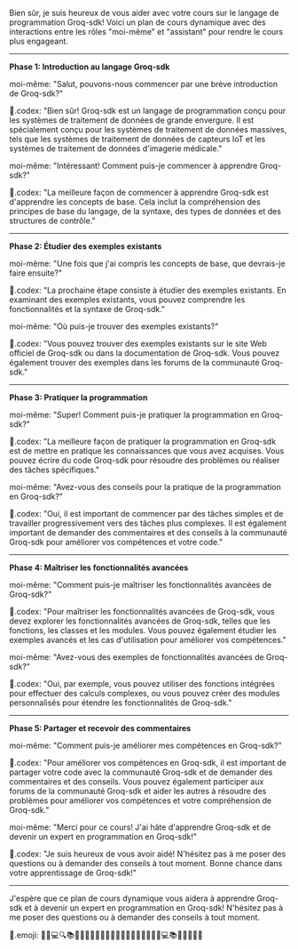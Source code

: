 Bien sûr, je suis heureux de vous aider avec votre cours sur le langage de programmation Groq-sdk! Voici un plan de cours dynamique avec des interactions entre les rôles "moi-même" et "assistant" pour rendre le cours plus engageant.

---

**Phase 1: Introduction au langage Groq-sdk**

moi-même: "Salut, pouvons-nous commencer par une brève introduction de Groq-sdk?"

📔.codex: "Bien sûr! Groq-sdk est un langage de programmation conçu pour les systèmes de traitement de données de grande envergure. Il est spécialement conçu pour les systèmes de traitement de données massives, tels que les systèmes de traitement de données de capteurs IoT et les systèmes de traitement de données d'imagerie médicale."

moi-même: "Intéressant! Comment puis-je commencer à apprendre Groq-sdk?"

📔.codex: "La meilleure façon de commencer à apprendre Groq-sdk est d'apprendre les concepts de base. Cela inclut la compréhension des principes de base du langage, de la syntaxe, des types de données et des structures de contrôle."

---

**Phase 2: Étudier des exemples existants**

moi-même: "Une fois que j'ai compris les concepts de base, que devrais-je faire ensuite?"

📔.codex: "La prochaine étape consiste à étudier des exemples existants. En examinant des exemples existants, vous pouvez comprendre les fonctionnalités et la syntaxe de Groq-sdk."

moi-même: "Où puis-je trouver des exemples existants?"

📔.codex: "Vous pouvez trouver des exemples existants sur le site Web officiel de Groq-sdk ou dans la documentation de Groq-sdk. Vous pouvez également trouver des exemples dans les forums de la communauté Groq-sdk."

---

**Phase 3: Pratiquer la programmation**

moi-même: "Super! Comment puis-je pratiquer la programmation en Groq-sdk?"

📔.codex: "La meilleure façon de pratiquer la programmation en Groq-sdk est de mettre en pratique les connaissances que vous avez acquises. Vous pouvez écrire du code Groq-sdk pour résoudre des problèmes ou réaliser des tâches spécifiques."

moi-même: "Avez-vous des conseils pour la pratique de la programmation en Groq-sdk?"

📔.codex: "Oui, il est important de commencer par des tâches simples et de travailler progressivement vers des tâches plus complexes. Il est également important de demander des commentaires et des conseils à la communauté Groq-sdk pour améliorer vos compétences et votre code."

---

**Phase 4: Maîtriser les fonctionnalités avancées**

moi-même: "Comment puis-je maîtriser les fonctionnalités avancées de Groq-sdk?"

📔.codex: "Pour maîtriser les fonctionnalités avancées de Groq-sdk, vous devez explorer les fonctionnalités avancées de Groq-sdk, telles que les fonctions, les classes et les modules. Vous pouvez également étudier les exemples avancés et les cas d'utilisation pour améliorer vos compétences."

moi-même: "Avez-vous des exemples de fonctionnalités avancées de Groq-sdk?"

📔.codex: "Oui, par exemple, vous pouvez utiliser des fonctions intégrées pour effectuer des calculs complexes, ou vous pouvez créer des modules personnalisés pour étendre les fonctionnalités de Groq-sdk."

---

**Phase 5: Partager et recevoir des commentaires**

moi-même: "Comment puis-je améliorer mes compétences en Groq-sdk?"

📔.codex: "Pour améliorer vos compétences en Groq-sdk, il est important de partager votre code avec la communauté Groq-sdk et de demander des commentaires et des conseils. Vous pouvez également participer aux forums de la communauté Groq-sdk et aider les autres à résoudre des problèmes pour améliorer vos compétences et votre compréhension de Groq-sdk."

moi-même: "Merci pour ce cours! J'ai hâte d'apprendre Groq-sdk et de devenir un expert en programmation en Groq-sdk!"

📔.codex: "Je suis heureux de vous avoir aidé! N'hésitez pas à me poser des questions ou à demander des conseils à tout moment. Bonne chance dans votre apprentissage de Groq-sdk!"

---

J'espère que ce plan de cours dynamique vous aidera à apprendre Groq-sdk et à devenir un expert en programmation en Groq-sdk! N'hésitez pas à me poser des questions ou à demander des conseils à tout moment.

🤖.emoji: 🎉🤓💻🔍📚💡🔧📝👀👨‍💻👩‍💻👨‍🏫👩‍🏫👨‍🔬👩‍🔬🔬💻📚💡👨‍💻👩‍💻